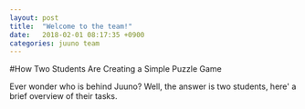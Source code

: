 ```yaml
---
layout: post
title:  "Welcome to the team!"
date:   2018-02-01 08:17:35 +0900
categories: juuno team
---
```


#How Two Students Are Creating a Simple Puzzle Game

Ever wonder who is behind Juuno? Well, the answer is two students, here' a brief overview of their tasks.

